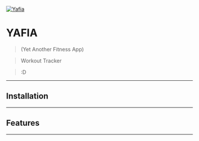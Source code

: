 <a href="https://imgur.com/aFgRRDt"><img src="https://imgur.com/aFgRRDt" title="Yafia" alt="Yafia"></a>

# YAFIA 
> (Yet Another Fitness App)

> Workout Tracker

> :D

---

## Installation


---

## Features



---
